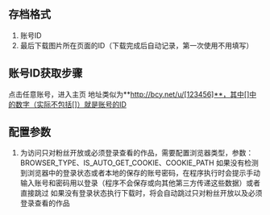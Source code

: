 ## 存档格式
1. 账号ID
2. 最后下载图片所在页面的ID（下载完成后自动记录，第一次使用不用填写）

## 账号ID获取步骤
点击任意账号，进入主页
地址类似为**http://bcy.net/u/[123456]**，其中[]中的数字（实际不包括[]）就是账号的ID

## 配置参数
1. 为访问只对粉丝开放或必须登录查看的作品，需要配置浏览器类型，参数：BROWSER_TYPE、IS_AUTO_GET_COOKIE、COOKIE_PATH
如果没有检测到浏览器中的登录状态或者本地的保存的账号密码，在程序执行时会提示手动输入账号和密码用以登录（程序不会保存或向其他第三方传递这些数据）或者直接跳过
如果没有登录状态执行下载时，将会自动跳过只对粉丝开放以及必须登录查看的作品
